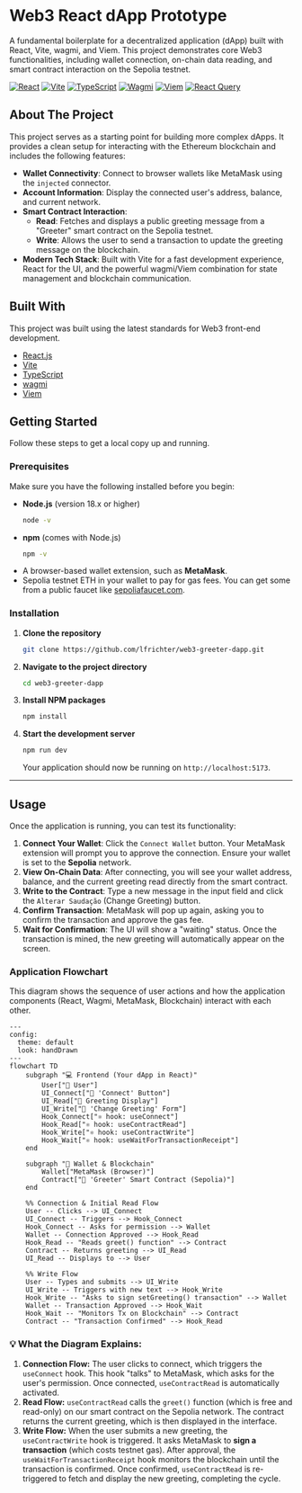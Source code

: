 # Web3 React dApp Prototype

A fundamental boilerplate for a decentralized application (dApp) built with React, Vite, wagmi, and Viem. This project demonstrates core Web3 functionalities, including wallet connection, on-chain data reading, and smart contract interaction on the Sepolia testnet.

[![React][React-shield]][React-url]
[![Vite][Vite-shield]][Vite-url]
[![TypeScript][TypeScript-shield]][TypeScript-url]
[![Wagmi][Wagmi-shield]][Wagmi-url]
[![Viem][Viem-shield]][Viem-url]
[![React Query][React_Query-shield]][React_Query-url]

[React-shield]: https://img.shields.io/badge/React-20232A?style=for-the-badge&logo=react&logoColor=61DAFB
[React-url]: https://reactjs.org/
[Vite-shield]: https://img.shields.io/badge/Vite-646CFF?style=for-the-badge&logo=vite&logoColor=white
[Vite-url]: https://vitejs.dev/
[TypeScript-shield]: https://img.shields.io/badge/TypeScript-007ACC?style=for-the-badge&logo=typescript&logoColor=white
[TypeScript-url]: https://www.typescriptlang.org/
[Wagmi-shield]: https://img.shields.io/badge/wagmi-black?style=for-the-badge&logo=ethereum&logoColor=white
[Wagmi-url]: https://wagmi.sh/
[Viem-shield]: https://img.shields.io/badge/Viem-blue?style=for-the-badge&logo=ethereum&logoColor=white
[Viem-url]: https://viem.sh/
[React_Query-shield]: https://img.shields.io/badge/React_Query-FF4154?style=for-the-badge&logo=reactquery&logoColor=white
[React_Query-url]: https://tanstack.com/query/latest


## About The Project

This project serves as a starting point for building more complex dApps. It provides a clean setup for interacting with the Ethereum blockchain and includes the following features:

  * **Wallet Connectivity**: Connect to browser wallets like MetaMask using the `injected` connector.
  * **Account Information**: Display the connected user's address, balance, and current network.
  * **Smart Contract Interaction**:
      * **Read**: Fetches and displays a public greeting message from a "Greeter" smart contract on the Sepolia testnet.
      * **Write**: Allows the user to send a transaction to update the greeting message on the blockchain.
  * **Modern Tech Stack**: Built with Vite for a fast development experience, React for the UI, and the powerful wagmi/Viem combination for state management and blockchain communication.


## Built With

This project was built using the latest standards for Web3 front-end development.

  * [React.js](https://reactjs.org/)
  * [Vite](https://vitejs.dev/)
  * [TypeScript](https://www.typescriptlang.org/)
  * [wagmi](https://wagmi.sh/)
  * [Viem](https://viem.sh/)


## Getting Started

Follow these steps to get a local copy up and running.

### Prerequisites

Make sure you have the following installed before you begin:

  * **Node.js** (version 18.x or higher)
    ```sh
    node -v
    ```
  * **npm** (comes with Node.js)
    ```sh
    npm -v
    ```
  * A browser-based wallet extension, such as **MetaMask**.
  * Sepolia testnet ETH in your wallet to pay for gas fees. You can get some from a public faucet like [sepoliafaucet.com](https://sepoliafaucet.com/).

### Installation

1.  **Clone the repository**
    ```sh
    git clone https://github.com/lfrichter/web3-greeter-dapp.git
    ```
2.  **Navigate to the project directory**
    ```sh
    cd web3-greeter-dapp
    ```
3.  **Install NPM packages**
    ```sh
    npm install
    ```
4.  **Start the development server**
    ```sh
    npm run dev
    ```
    Your application should now be running on `http://localhost:5173`.

-----

## Usage

Once the application is running, you can test its functionality:

1.  **Connect Your Wallet**: Click the `Connect Wallet` button. Your MetaMask extension will prompt you to approve the connection. Ensure your wallet is set to the **Sepolia** network.
2.  **View On-Chain Data**: After connecting, you will see your wallet address, balance, and the current greeting read directly from the smart contract.
3.  **Write to the Contract**: Type a new message in the input field and click the `Alterar Saudação` (Change Greeting) button.
4.  **Confirm Transaction**: MetaMask will pop up again, asking you to confirm the transaction and approve the gas fee.
5.  **Wait for Confirmation**: The UI will show a "waiting" status. Once the transaction is mined, the new greeting will automatically appear on the screen.


### Application Flowchart

This diagram shows the sequence of user actions and how the application components (React, Wagmi, MetaMask, Blockchain) interact with each other.

```mermaid
---
config:
  theme: default
  look: handDrawn
---
flowchart TD
    subgraph "💻 Frontend (Your dApp in React)"
        User["👤 User"]
        UI_Connect["🔘 'Connect' Button"]
        UI_Read["📜 Greeting Display"]
        UI_Write["📝 'Change Greeting' Form"]
        Hook_Connect["⚛️ hook: useConnect"]
        Hook_Read["⚛️ hook: useContractRead"]
        Hook_Write["⚛️ hook: useContractWrite"]
        Hook_Wait["⚛️ hook: useWaitForTransactionReceipt"]
    end

    subgraph "🦊 Wallet & Blockchain"
        Wallet["MetaMask (Browser)"]
        Contract["📜 'Greeter' Smart Contract (Sepolia)"]
    end

    %% Connection & Initial Read Flow
    User -- Clicks --> UI_Connect
    UI_Connect -- Triggers --> Hook_Connect
    Hook_Connect -- Asks for permission --> Wallet
    Wallet -- Connection Approved --> Hook_Read
    Hook_Read -- "Reads greet() function" --> Contract
    Contract -- Returns greeting --> UI_Read
    UI_Read -- Displays to --> User

    %% Write Flow
    User -- Types and submits --> UI_Write
    UI_Write -- Triggers with new text --> Hook_Write
    Hook_Write -- "Asks to sign setGreeting() transaction" --> Wallet
    Wallet -- Transaction Approved --> Hook_Wait
    Hook_Wait -- "Monitors Tx on Blockchain" --> Contract
    Contract -- "Transaction Confirmed" --> Hook_Read
```

### 💡 What the Diagram Explains:

1.  **Connection Flow:** The user clicks to connect, which triggers the `useConnect` hook. This hook "talks" to MetaMask, which asks for the user's permission. Once connected, `useContractRead` is automatically activated.
2.  **Read Flow:** `useContractRead` calls the `greet()` function (which is free and read-only) on our smart contract on the Sepolia network. The contract returns the current greeting, which is then displayed in the interface.
3.  **Write Flow:** When the user submits a new greeting, the `useContractWrite` hook is triggered. It asks MetaMask to **sign a transaction** (which costs testnet gas). After approval, the `useWaitForTransactionReceipt` hook monitors the blockchain until the transaction is confirmed. Once confirmed, `useContractRead` is re-triggered to fetch and display the new greeting, completing the cycle.